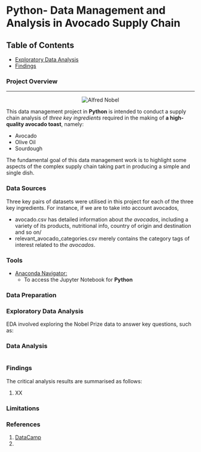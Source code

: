 # Python- Data Management and Analysis in Avocado Supply Chain

## Table of Contents

- [Exploratory Data Analysis](#exploratory-data-analysis)
- [Findings](#findings)

### Project Overview
---

<p align="center">
  <img src="https://github.com/OzzyGoylusun/Python.Data-Management-in-Avocado-Supply-Chain/blob/main/Visuals/Avocados.jpeg"
 alt="Alfred Nobel">
</p>

This data management project in **Python** is intended to conduct a supply chain analysis of *three key ingredients* required in the making of **a high-quality avocado toast**, namely:

- Avocado
- Olive Oil
- Sourdough
  
The fundamental goal of this data management work is to highlight some aspects of the complex supply chain taking part in producing a simple and single dish.

### Data Sources

Three key pairs of datasets were utilised in this project for each of the three key ingredients. For instance, if we are to take into account avocados, 

- avocado.csv has detailed information about *the avocados*, including a variety of its products, nutritional info, country of origin and destination and so on/
- relevant_avocado_categories.csv merely contains the category tags of interest related to *the avocados*. 


### Tools

- [Anaconda Navigator: ](https://www.anaconda.com/download)
  - To access the Jupyter Notebook for **Python**


### Data Preparation




### Exploratory Data Analysis

EDA involved exploring the Nobel Prize data to answer key questions, such as:



### Data Analysis



```python

```

### Findings

The critical analysis results are summarised as follows:

1. XX


### Limitations


### References

1. [DataCamp](https://www.datacamp.com/)
2. 
